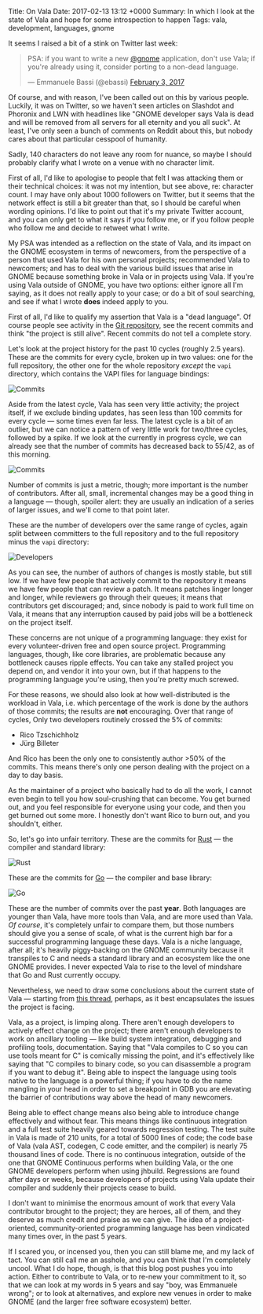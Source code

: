 Title: On Vala
Date: 2017-02-13 13:12 +0000
Summary: In which I look at the state of Vala and hope for some introspection to happen
Tags: vala, development, languages, gnome

It seems I raised a bit of a stink on Twitter last week:

<blockquote class="twitter-tweet" data-lang="en"><p lang="en" dir="ltr">PSA: if you want to write a new <a href="https://twitter.com/gnome">@gnome</a> application, don&#39;t use Vala; if you&#39;re already using it, consider porting to a non-dead language.</p>&mdash; Emmanuele Bassi (@ebassi) <a href="https://twitter.com/ebassi/status/827482509982195712">February 3, 2017</a></blockquote>
<script async src="//platform.twitter.com/widgets.js" charset="utf-8"></script>

Of course, and with reason, I've been called out on this by various people.
Luckily, it was on Twitter, so we haven't seen articles on Slashdot and
Phoronix and LWN with headlines like "GNOME developer says Vala is dead and
will be removed from all servers for all eternity and you all suck". At
least, I've only seen a bunch of comments on Reddit about this, but nobody
cares about that particular cesspool of humanity.

Sadly, 140 characters do not leave any room for nuance, so maybe I should
probably clarify what I wrote on a venue with no character limit.

First of all, I'd like to apologise to people that felt I was attacking them
or their technical choices: it was not my intention, but see above, re:
character count. I may have only about 1000 followers on Twitter, but it
seems that the network effect is still a bit greater than that, so I should
be careful when wording opinions. I'd like to point out that it's my private
Twitter account, and you can only get to what it says if you follow me, or
if you follow people who follow me and decide to retweet what I write.

My PSA was intended as a reflection on the state of Vala, and its impact on
the GNOME ecosystem in terms of newcomers, from the perspective of a person
that used Vala for his own personal projects; recommended Vala to newcomers;
and has to deal with the various build issues that arise in GNOME because
something broke in Vala or in projects using Vala. If you're using Vala
outside of GNOME, you have two options: either ignore all I'm saying, as it
does not really apply to your case; or do a bit of soul searching, and see
if what I wrote **does** indeed apply to you.

First of all, I'd like to qualify my assertion that Vala is a "dead
language". Of course people see activity in the [Git repository][vala-git],
see the recent commits and think "the project is still alive". Recent
commits do not tell a complete story.

Let's look at the project history for the past 10 cycles (roughly 2.5
years). These are the commits for every cycle, broken up in two values: one
for the full repository, the other one for the whole repository *except* the
`vapi` directory, which contains the VAPI files for language bindings:

![Commits]({filename}/images/vala-repo-commits.png)

Aside from the latest cycle, Vala has seen very little activity; the project
itself, if we exclude binding updates, has seen less than 100 commits for
every cycle — some times even far less. The latest cycle is a bit of an
outlier, but we can notice a pattern of very little work for two/three
cycles, followed by a spike. If we look at the currently in progress cycle,
we can already see that the number of commits has decreased back to 55/42,
as of this morning.

![Commits]({filename}/images/vala-repo-commits-2.png)

Number of commits is just a metric, though; more important is the number of
contributors. After all, small, incremental changes may be a good thing in a
language — though, spoiler alert: they are usually an indication of a series
of larger issues, and we'll come to that point later.

These are the number of developers over the same range of cycles, again
split between committers to the full repository and to the full repository
minus the `vapi` directory:

![Developers]({filename}/images/vala-repo-developers.png)

As you can see, the number of authors of changes is mostly stable, but still
low. If we have few people that actively commit to the repository it means
we have few people that can review a patch. It means patches linger longer
and longer, while reviewers go through their queues; it means that
contributors get discouraged; and, since nobody is paid to work full time on
Vala, it means that any interruption caused by paid jobs will be a
bottleneck on the project itself.

These concerns are not unique of a programming language: they exist for
every volunteer-driven free and open source project. Programming languages,
though, like core libraries, are problematic because any bottleneck causes
ripple effects. You can take any stalled project you depend on, and vendor
it into your own, but if that happens to the programming language you're
using, then you're pretty much screwed.

For these reasons, we should also look at how well-distributed is the
workload in Vala, i.e. which percentage of the work is done by the authors
of those commits; the results are **not** encouraging. Over that range of
cycles, Only two developers routinely crossed the 5% of commits:

  * Rico Tzschichholz
  * Jürg Billeter

And Rico has been the only one to consistently author >50% of the commits.
This means there's only one person dealing with the project on a day to day
basis.

As the maintainer of a project who basically had to do all the work, I
cannot even begin to tell you how soul-crushing that can become. You get
burned out, and you feel responsible for everyone using your code, and then
you get burned out some more. I honestly don't want Rico to burn out, and
you shouldn't, either.

So, let's go into unfair territory. These are the commits for
[Rust][rust-web] — the compiler and standard library:

![Rust]({filename}/images/rust-commits.png)

These are the commits for [Go][go-web] — the compiler and base library:

![Go]({filename}/images/go-commits.png)

These are the number of commits over the past **year**. Both languages are
younger than Vala, have more tools than Vala, and are more used than Vala.
*Of course*, it's completely unfair to compare them, but those numbers
should give you a sense of scale, of what is the current high bar for a
successful programming language these days. Vala is a niche language, after
all; it's heavily piggy-backing on the GNOME community because it transpiles
to C and needs a standard library and an ecosystem like the one GNOME
provides. I never expected Vala to rise to the level of mindshare that Go
and Rust currently occupy.

Nevertheless, we need to draw some conclusions about the current state of
Vala — starting from [this thread][vala-future-mail], perhaps, as it best
encapsulates the issues the project is facing.

Vala, as a project, is limping along. There aren't enough developers to
actively effect change on the project; there aren't enough developers to
work on ancillary tooling — like build system integration, debugging and
profiling tools, documentation. Saying that "Vala compiles to C so you can
use tools meant for C" is comically missing the point, and it's effectively
like saying that "C compiles to binary code, so you can disassemble a
program if you want to debug it". Being able to inspect the language using
tools native to the language is a powerful thing; if you have to do the name
mangling in your head in order to set a breakpoint in GDB you are elevating
the barrier of contributions way above the head of many newcomers.

Being able to effect change means also being able to introduce change
effectively and without fear. This means things like continuous integration
and a full test suite heavily geared towards regression testing. The test
suite in Vala is made of 210 units, for a total of 5000 lines of code; the
code base of Vala (vala AST, codegen, C code emitter, and the compiler) is
nearly 75 thousand lines of code. There is no continuous integration,
outside of the one that GNOME Continuous performs when building Vala, or the
one GNOME developers perform when using jhbuild. Regressions are found after
days or weeks, because developers of projects using Vala update their
compiler and suddenly their projects cease to build.

I don't want to minimise the enormous amount of work that every Vala
contributor brought to the project; they are heroes, all of them, and they
deserve as much credit and praise as we can give. The idea of a
project-oriented, community-oriented programming language has been
vindicated many times over, in the past 5 years.

If I scared you, or incensed you, then you can still blame me, and my lack
of tact. You can still call me an asshole, and you can think that I'm
completely uncool. What I do hope, though, is that this blog post pushes
you into action. Either to contribute to Vala, or to re-new your commitment
to it, so that we can look at my words in 5 years and say "boy, was
Emmanuele wrong"; or to look at alternatives, and explore new venues in
order to make GNOME (and the larger free software ecosystem) better.

[vala-future-mail]: https://mail.gnome.org/archives/vala-list/2016-September/msg00001.html
[vala-git]: https://git.gnome.org/browse/vala
[rust-web]: https://www.rust-lang.org/
[go-web]: https://golang.org/
